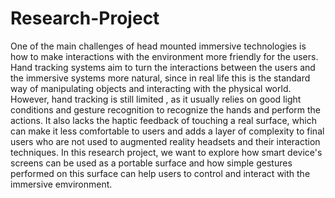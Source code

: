 # Research-Project
One of the main challenges of head mounted immersive technologies is how to make interactions with the environment more friendly for the users. Hand tracking systems aim to turn the interactions between the users and the immersive systems more natural, since in real life this is the standard way of manipulating objects and interacting with the physical world. However, hand tracking is still limited , as it usually relies on good light conditions and gesture recognition to recognize the hands and perform the  actions. It also lacks the haptic feedback of touching a real surface, which can make it less comfortable to users and adds a layer of complexity to final users who are not used to augmented reality headsets and their interaction techniques. In this research project, we want to explore how smart device's screens can be used as a portable surface and how simple gestures performed on this surface can help users to control and interact with the immersive emvironment. 
